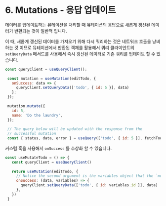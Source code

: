 # 6. Mutations - 응답 업데이트

데이터를 업데이트하는 뮤테이션을 처리할 때 뮤테이션의 응답으로 새롭게 갱신된 데이터가 반환되는 것이 일반적 입니다.

이 때, 새롭게 갱신된 데이터를 가져오기 위해 다시 쿼리하는 것은 네트워크 호출을 낭비하는 것 이므로 뮤테이션에서 반환된 객체를 활용해서 쿼리 클라이언트의 `setQueryData` 메서드를 사용해서 즉시 갱신된 데이터로 기존 쿼리를 업데이트 할 수 있습니다.

```jsx
const queryClient = useQueryClient();
 
 const mutation = useMutation(editTodo, {
   onSuccess: data => {
     queryClient.setQueryData(['todo', { id: 5 }], data)
   };
 });
 
 mutation.mutate({
   id: 5,
   name: 'Do the laundry',
 });
 
 // The query below will be updated with the response from the
 // successful mutation
 const { status, data, error } = useQuery(['todo', { id: 5 }], fetchTodoById);
```

커스텀 훅을 사용해서 `onSuccess` 를 추상화 할 수 있습니다.

```jsx
const useMutateTodo = () => {
   const queryClient = useQueryClient()
 
   return useMutation(editTodo, {
     // Notice the second argument is the variables object that the `mutate` function receives
     onSuccess: (data, variables) => {
       queryClient.setQueryData(['todo', { id: variables.id }], data)
     },
   })
 }
```

